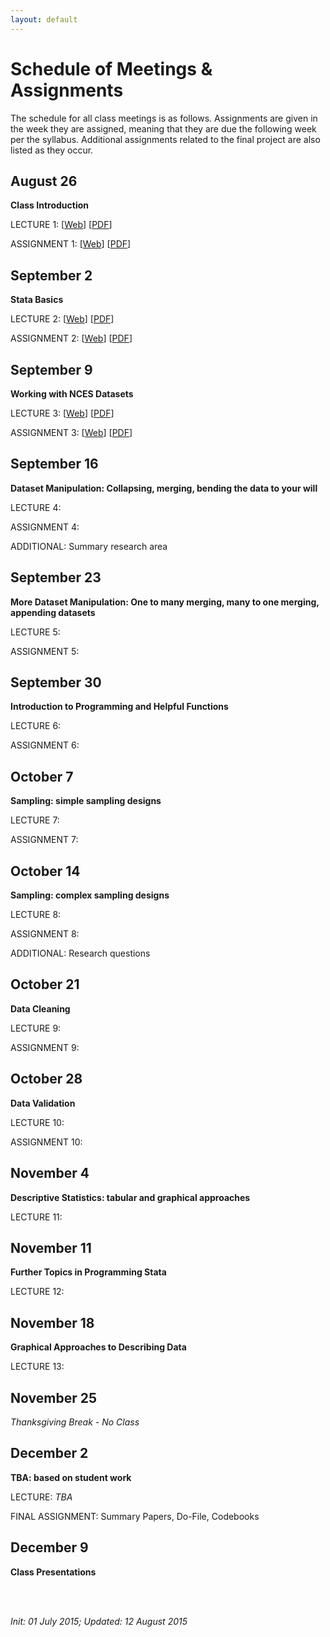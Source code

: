 ```yaml
---
layout: default
---
```


# Schedule of Meetings & Assignments

The schedule for all class meetings is as follows. Assignments are given in the week they are assigned, meaning that they are due the following week per the syllabus. Additional assignments related to the final project are also listed as they occur.

## August 26

**Class Introduction**  

LECTURE 1: [[Web](https://cdn.rawgit.com/btskinner/lpo9951/master/lecture/lecture1_introduction.html)] [[PDF](https://github.com/btskinner/lpo9951/raw/master/lecture/lecture1_introduction.pdf)]  

ASSIGNMENT 1: [[Web](https://cdn.rawgit.com/btskinner/lpo9951/master/assignments/assignment1.html)] [[PDF](https://github.com/btskinner/lpo9951/raw/master/assignments/assignment1.pdf)]  


## September 2

**Stata Basics**

LECTURE 2: [[Web](https://cdn.rawgit.com/btskinner/lpo9951/master/lecture/lecture2_stata_basics.html)] [[PDF](https://github.com/btskinner/lpo9951/raw/master/lecture/lecture2_stata_basics.pdf)]  

ASSIGNMENT 2: [[Web](https://cdn.rawgit.com/btskinner/lpo9951/master/assignments/assignment2.html)] [[PDF](https://github.com/btskinner/lpo9951/raw/master/assignments/assignment2.pdf)]  


## September 9

**Working with NCES Datasets**

LECTURE 3: [[Web](https://rawgit.com/btskinner/lpo9951/master/lecture/lecture3_nces_datasets.html)]  [[PDF](https://github.com/btskinner/lpo9951/raw/master/lecture/lecture3_nces_datasets.pdf)]  

ASSIGNMENT 3: [[Web](https://cdn.rawgit.com/btskinner/lpo9951/master/assignments/assignment3.html)] [[PDF](https://github.com/btskinner/lpo9951/raw/master/assignments/assignment3.pdf)]

## September 16

**Dataset Manipulation: Collapsing, merging, bending the data to your will**

LECTURE 4: 

ASSIGNMENT 4:  

ADDITIONAL: Summary research area


## September 23

**More Dataset Manipulation: One to many merging, many to one merging, appending datasets**

LECTURE 5: 

ASSIGNMENT 5:

## September 30

**Introduction to Programming and Helpful Functions**

LECTURE 6: 

ASSIGNMENT 6: 

## October 7

**Sampling: simple sampling designs**

LECTURE 7: 

ASSIGNMENT 7: 


## October 14

**Sampling: complex sampling designs**

LECTURE 8: 

ASSIGNMENT 8:  

ADDITIONAL: Research questions

## October 21

**Data Cleaning**

LECTURE 9: 

ASSIGNMENT 9:

## October 28

**Data Validation**

LECTURE 10: 

ASSIGNMENT 10: 

## November 4

**Descriptive Statistics: tabular and graphical approaches**

LECTURE 11: 


## November 11

**Further Topics in Programming Stata**

LECTURE 12: 

## November 18

**Graphical Approaches to Describing Data**

LECTURE 13: 


## November 25

*Thanksgiving Break - No Class*


## December 2

**TBA: based on student work**

LECTURE: *TBA* 

FINAL ASSIGNMENT: Summary Papers, Do-File, Codebooks

## December 9

**Class Presentations**



<br><br>

*Init: 01 July 2015; Updated: 12 August 2015*

<br>




